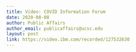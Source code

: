 ```yaml
---
title: Video: COVID Information Forum
date: 2020-08-08
author: Public Affairs
author_email: publicaffairs@ucsc.edu
layout: post
link: https://video.ibm.com/recorded/127532630
---
```

